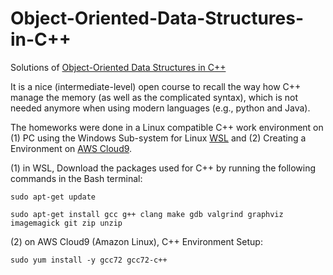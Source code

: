 # Object-Oriented-Data-Structures-in-C++
Solutions of [Object-Oriented Data Structures in C++](https://www.coursera.org/learn/cs-fundamentals-1/home/welcome)


It is a nice (intermediate-level) open course to recall the way how C++ manage the memory (as well as the complicated syntax), which is not needed anymore when using modern languages (e.g., python and Java).

The homeworks were done in a Linux compatible C++ work environment on (1) PC using the Windows Sub-system for Linux [WSL](https://docs.microsoft.com/en-us/windows/wsl/install-win10) and (2) Creating a Environment on [AWS Cloud9](https://aws.amazon.com/cloud9/).

(1) in WSL, Download the packages used for C++ by running the following commands in the Bash terminal:
```shell
sudo apt-get update

sudo apt-get install gcc g++ clang make gdb valgrind graphviz imagemagick git zip unzip
```


(2) on AWS Cloud9 (Amazon Linux), C++ Environment Setup:
```shell
sudo yum install -y gcc72 gcc72-c++
```
